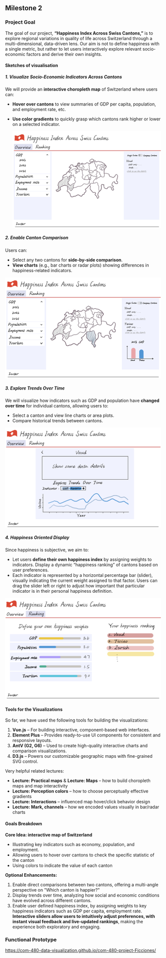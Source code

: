 

## Milestone 2

### Project Goal

The goal of our project, **“Happiness Index Across Swiss Cantons,”** is to explore regional variations in quality of life across Switzerland through a multi-dimensional, data-driven lens. Our aim is not to define happiness with a single metric, but rather to let users interactively explore relevant socio-economic factors and derive their own insights.

#### Sketches of visualisation

##### 1. Visualize Socio-Economic Indicators Across Cantons

We will provide an **interactive choropleth map** of Switzerland where users can:

- **Hover over cantons** to view summaries of GDP per capita, population, and employment rate, etc.

- **Use color gradients** to quickly grasp which cantons rank higher or lower on a selected indicator.

  ![single canton](./fig/sketch_single_canton.png)

##### 2. Enable Canton Comparison

Users can:

- Select any two cantons for **side-by-side comparison**.
- **View charts** (e.g., bar charts or radar plots) showing differences in happiness-related indicators.

![compare cantons](./fig/sketch_compare_cantons.png)

##### 3. Explore Trends Over Time

We will visualize how indicators such as GDP and population have **changed over time** for individual cantons, allowing users to:

- Select a canton and view line charts or area plots.
- Compare historical trends between cantons.

![canton details](./fig/sketch_canton_details.png)

##### 4. Happiness Oriented Display

Since happiness is subjective, we aim to:

- Let users **define their own happiness index** by assigning weights to indicators. Display a dynamic “happiness ranking” of cantons based on user preferences.
- Each indicator is represented by a horizontal percentage bar (slider), visually indicating the current weight assigned to that factor. Users can drag the slider left or right to adjust how important that particular indicator is in their personal happiness definition.

![ranking](./fig/sketch_ranking.png)

#### Tools for the Visualizations

So far, we have used the following tools for building the visualizations:

1. **Vue.js** – For building interactive, component-based web interfaces.
2. **Element Plus** – Provides ready-to-use UI components for consistent and responsive layouts.
3. **AntV (G2, G6)** – Used to create high-quality interactive charts and comparison visualizations.
4. **D3.js** – Powers our customizable geographic maps with fine-grained SVG control.

Very helpful related lectures:

- **Lecture: Practical maps** & **Lecture: Maps** – how to build choropleth maps and map interactivity  
- **Lecture: Perception colors** – how to choose perceptually effective gradients  
- **Lecture: Interactions** – influenced map hover/click behavior design
- **Lecture: Mark, channels** – how we encoded values visually in bar/radar charts  

#### Goals Breakdown

**Core Idea: interactive map of Switzerland**

- Illustrating key indicators such as economy, population, and employment.
- Allowing users to hover over cantons to check the specific statistic of the canton
- Using colors to indicate the value of each canton

**Optional Enhancements:**

1. Enable direct comparisons between two cantons, offering a multi-angle perspective on "Which canton is happier?"
2. Display trends over time, analyzing how social and economic conditions have evolved across different cantons.
3. Enable user defined happiness index, by assigning weights to key happiness indicators such as GDP per capita, employment rate.  **Interactive sliders allow users to intuitively adjust preferences, with instant visual feedback and live-updated rankings**, making the experience both exploratory and engaging.

### Functional Prototype

https://com-480-data-visualization.github.io/com-480-project-Ficciones/
